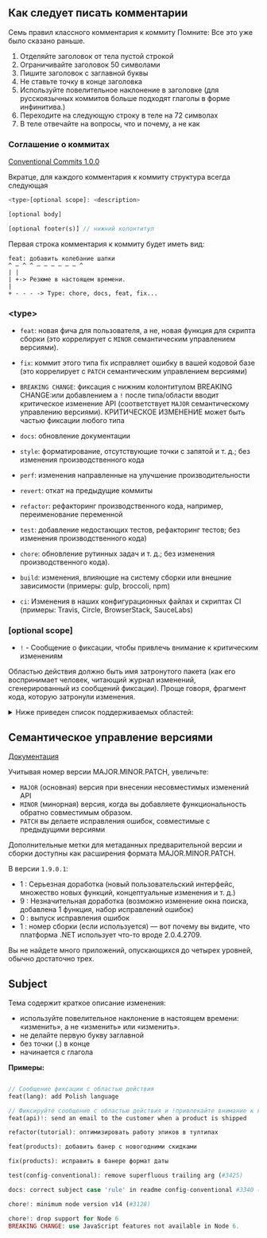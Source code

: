 [//уроки]: # (https://smartiqa.ru/courses/git/)

## Как следует писать комментарии

Семь правил классного комментария к коммиту
Помните: Все это уже было сказано раньше.

1. Отделяйте заголовок от тела пустой строкой
2. Ограничивайте заголовок 50 символами
3. Пишите заголовок с заглавной буквы
4. Не ставьте точку в конце заголовка
5. Используйте повелительное наклонение в заголовке (для русскоязычных коммитов больше подходят глаголы в форме
   инфинитива.)
6. Переходите на следующую строку в теле на 72 символах
7. В теле отвечайте на вопросы, что и почему, а не как

### Соглашение о коммитах

[Conventional Commits 1.0.0](https://www.conventionalcommits.org/en/v1.0.0/)

Вкратце, для каждого комментария к коммиту структура всегда следующая

```php
<type>[optional scope]: <description>

[optional body]

[optional footer(s)] // нижний колонтитул
```

Первая строка комментария к коммиту будет иметь вид:

```
feat: добавить колебание шапки
^ — ^ ^ — — — — — — ^
| |
| +-> Резюме в настоящем времени.
|
+ - - - -> Type: chore, docs, feat, fix...
```

### \<type\>

- `feat`: новая фича для пользователя, а не, новая функция для скрипта сборки (это коррелирует с `MINOR`
  семантическим управлением версиями).

- `fix`: коммит этого типа fix исправляет ошибку в вашей кодовой базе (это коррелирует с `PATCH` семантическим
  управлением версиями)

- `BREAKING CHANGE`: фиксация с нижним колонтитулом BREAKING CHANGE:или добавлением а `!` после типа/области вводит
  критическое изменение API (соответствует `MAJOR` семантическому управлению версиями). КРИТИЧЕСКОЕ ИЗМЕНЕНИЕ может быть
  частью фиксации любого типа

- `docs`: обновление документации

- `style`: форматирование, отсутствующие точки с запятой и т. д.; без изменения производственного кода

- `perf`: изменения направленные на улучшение производительности

- `revert`: откат на предыдущие коммиты

- `refactor`: рефакторинг производственного кода, например, переименование переменной

- `test`: добавление недостающих тестов, рефакторинг тестов; без изменения производственного кода)

- `chore`: обновление рутинных задач и т. д.; без изменения производственного кода).

- `build`: изменения, влияющие на систему сборки или внешние зависимости (примеры: gulp, broccoli, npm)

- `ci`: Изменения в наших конфигурационных файлах и скриптах CI (примеры: Travis, Circle, BrowserStack, SauceLabs)

### [optional scope]

- `!` - Сообщение о фиксации, чтобы привлечь внимание к критическим изменениям

Областью действия должно быть имя затронутого пакета (как его воспринимает человек, читающий журнал изменений,
сгенерированный из сообщений фиксации). Проще говоря, фрагмент кода, которую затронули изменения.

<details>
<summary>Ниже приведен список поддерживаемых областей:</summary>
- api
- animations
- common
- compiler
- compiler-cli
- core
- elements
- forms
- http
- language-service
- platform-browser
- platform-browser-dynamic
- platform-server
- platform-webworker
- platform-webworker-dynamic
- router
- service-worker
- upgrade
</details>

## Семантическое управление версиями

[Документация](https://semver.org/#summary)

Учитывая номер версии MAJOR.MINOR.PATCH, увеличьте:

- `MAJOR` (основная) версия при внесении несовместимых изменений API
- `MINOR` (минорная) версия, когда вы добавляете функциональность обратно совместимым образом.
- `PATCH` вы делаете исправления ошибок, совместимые с предыдущими версиями

Дополнительные метки для метаданных предварительной версии и сборки доступны как расширения формата MAJOR.MINOR.PATCH.

В версии `1.9.0.1`:

- 1 : Серьезная доработка (новый пользовательский интерфейс, множество новых функций, концептуальные изменения и т. д.)
- 9 : Незначительная доработка (возможно изменение окна поиска, добавлена 1 функция, набор исправлений ошибок)
- 0 : выпуск исправления ошибок
- 1 : номер сборки (если используется) — вот почему вы видите, что платформа .NET использует что-то вроде 2.0.4.2709.

Вы не найдете много приложений, опускающихся до четырех уровней, обычно достаточно трех.

## Subject

Тема содержит краткое описание изменения:

- используйте повелительное наклонение в настоящем времени: «изменить», а не «изменить» или «изменить».
- не делайте первую букву заглавной
- без точки (.) в конце
- начинается с глагола

**Примеры:**

```php

// Сообщение фиксации с областью действия
feat(lang): add Polish language

// Фиксируйте сообщение с областью действия и !привлекайте внимание к критическим изменениям
feat(api)!: send an email to the customer when a product is shipped

refactor(tutorial): оптимизировать работу эпиков в тултипах

feat(products): добавить банер с новогодними скидками

fix(products): исправить в банере формат даты

test(config-conventional): remove superfluous trailing arg (#3425)

docs: correct subject case 'rule' in readme config-conventional #3340 (#… 

chore!: minimum node version v14 (#3128)

chore!: drop support for Node 6
BREAKING CHANGE: use JavaScript features not available in Node 6.
```
